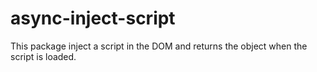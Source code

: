 # async-inject-script
This package inject a script in the DOM and returns the object when the script is loaded. 
